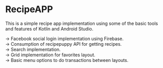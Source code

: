 # RecipeAPP

This is a simple recipe app implementation using some of the basic tools and features of Kotlin and Android Studio.

-> Facebook social login implementation using Firebase. <br>
-> Consumption of recipepuppy API for getting recipes. <br>
-> Search implementation. <br>
-> Grid implementation for favorites layout. <br>
-> Basic menu options to do transactions between layouts. <br>
